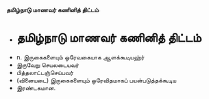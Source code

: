 **தமிழ்நாடு மாணவர் கணினித் திட்டம்**
- # தமிழ்நாடு மாணவர் கணினித் திட்டம்
- n. இருகைகளையும் ஒரேவகையாக ஆளக்கூடியஹ்ர்
- இருவேறு செயலடையவர்
- பித்தலாட்டஞ்செய்பவர்
- (வினையடை) இருகைகளையும் ஒரேவிதமாகப் பயன்படுத்தக்கூடிய
- இரண்டகமான.

